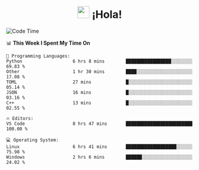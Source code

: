 <div align="center"><h1><img src="https://github.com/blackcater/blackcater/raw/main/images/Hi.gif" height="32"/> ¡Hola!</h1>
</div>

<!--START_SECTION:waka-->
![Code Time](http://img.shields.io/badge/Code%20Time-616%20hrs%2028%20mins-blue)

📊 **This Week I Spent My Time On** 

```text
💬 Programming Languages: 
Python                   6 hrs 8 mins        █████████████████░░░░░░░░   69.83 % 
Other                    1 hr 30 mins        ████░░░░░░░░░░░░░░░░░░░░░   17.08 % 
TOML                     27 mins             █░░░░░░░░░░░░░░░░░░░░░░░░   05.14 % 
JSON                     16 mins             █░░░░░░░░░░░░░░░░░░░░░░░░   03.16 % 
C++                      13 mins             █░░░░░░░░░░░░░░░░░░░░░░░░   02.55 % 

🔥 Editors: 
VS Code                  8 hrs 47 mins       █████████████████████████   100.00 % 

💻 Operating System: 
Linux                    6 hrs 41 mins       ███████████████████░░░░░░   75.98 % 
Windows                  2 hrs 6 mins        ██████░░░░░░░░░░░░░░░░░░░   24.02 % 
```


<!--END_SECTION:waka-->